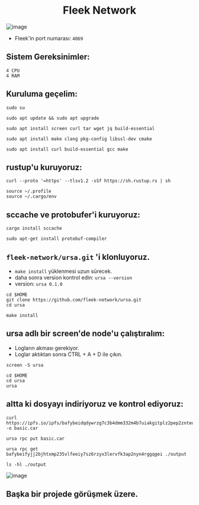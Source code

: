 ## <h1 align="center">Fleek Network</h1>
![image](https://user-images.githubusercontent.com/101149671/209468276-05345f01-8643-4a57-8109-77d24ba8f622.png)


* Fleek'in port numarası: `4069`

## Sistem Gereksinimler:


```
4 CPU 
4 RAM
```

## Kuruluma geçelim:
```
sudo su
```
```
sudo apt update && sudo apt upgrade
```
```
sudo apt install screen curl tar wget jq build-essential
```
```
sudo apt install make clang pkg-config libssl-dev cmake
```
```
sudo apt install curl build-essential gcc make
```

## rustup'u kuruyoruz:


```
curl --proto '=https' --tlsv1.2 -sSf https://sh.rustup.rs | sh
```
```
source ~/.profile
source ~/.cargo/env
```

## sccache ve protobufer'i kuruyoruz:


```
cargo install sccache
```
```
sudo apt-get install protobuf-compiler
```

## `fleek-network/ursa.git` 'i klonluyoruz.

* `make install` yüklenmesi uzun sürecek.
* daha sonra version kontrol edin: `ursa --version`
* version: `ursa 0.1.0`

```
cd $HOME 
git clone https://github.com/fleek-network/ursa.git
cd ursa
```
```
make install
```
## ursa adlı bir screen'de node'u çalıştıralım:

* Logların akması gerekiyor.
* Loglar aktıktan sonra CTRL + A + D ile çıkın.

```
screen -S ursa
```
```
cd $HOME
cd ursa 
ursa
```

## altta ki dosyayı indiriyoruz ve kontrol ediyoruz:

```
curl https://ipfs.io/ipfs/bafybeidqdywrzg7c3b4dmm332m4b7uiakgitplz2pep2zntederxpj3odi -o basic.car
```
```
ursa rpc put basic.car
```
```
ursa rpc get bafybeifyjj2bjhtxmp235vlfeeiy7sz6rzyx3lervfk3ap2nyn4rggqgei ./output
```
```
ls -hl ./output
```

![image](https://user-images.githubusercontent.com/101149671/209468216-0aa9927c-c28f-4f0d-9423-2cde745a4f63.png)

## Başka bir projede görüşmek üzere.
